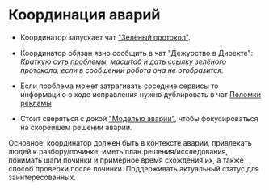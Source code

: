 # Координация аварий

- Координатор запускает чат ["Зелёный протокол"](https://docs.yandex-team.ru/direct-dev/incidents/green-protocol).

- Координатор обязан явно сообщить в чат "Дежурство в Директе": _Краткую суть проблемы, масштаб и дать ссылку зелёного протокола, если в сообщении робота она не отобразится._
- Если проблема может затрагивать соседние сервисы то информацию о ходе исправления нужно дублировать в чат [Поломки рекламы](https://docs.yandex-team.ru/direct-dev/reference/chats#adv-services)
- Стоит сверяться с докой ["Моделью аварии"](https://docs.yandex-team.ru/direct-dev/incidents/incident-outline), чтобы фокусироваться на скорейшем решении аварии.

Основное: координатор должен быть в контексте аварии, привлекать людей к разбору/починке, иметь план решения/исследования, понимать шаги починки и примерное время схождения их, а также способ проверки после починки. Поддерживать актуальный статус для заинтересованных.
